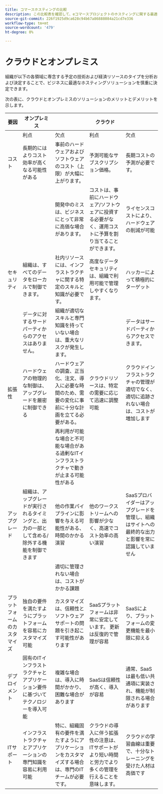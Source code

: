 ```yaml
---
title: コマースホスティングの比較
description: この比較表を確認して、eコマースプロジェクトのホスティングに関する最適な判断を下してください。
source-git-commit: 226f1925d9ca628c94b67a86888084a21cd7e336
workflow-type: tm+mt
source-wordcount: '479'
ht-degree: 0%

---
```



# クラウドとオンプレミス

組織が以下の各領域に専念する予定の技術および経済リソースのタイプを分析および決定することで、ビジネスに最適なホスティングソリューションを慎重に決定できます。

次の表に、クラウドとオンプレミスのソリューションのメリットとデメリットを示します。

<table>
    <thead>
        <tr>
            <th>要因</th>
            <th>オンプレミス</th>
            <th></th>
            <th>クラウド</th>
            <th></th>
        </tr>
    </thead>
    <tbody>
        <tr>
            <td></td>
            <td>利点</td>
            <td>欠点</td>
            <td>利点</td>
            <td>欠点</td>
        </tr>
        <tr>
            <td>コスト</td>
            <td>長期的にはよりコスト効率が高くなる可能性がある</td>
            <td>事前のハードウェアおよびソフトウェアのコスト（上限）が大幅に上がります。</td>
            <td>予測可能なサブスクリプション価格。</td>
            <td>長期コストの予測が必要です。</td>
        </tr>
        <tr>
            <td></td>
            <td></td>
            <td>開発中のミスは、ビジネスにとって非常に高価な場合があります。</td>
            <td>コストは、事前にハードウェア/ソフトウェアに投資する必要がなく、運用コストに予算を割り当てることができます。</td>
            <td>ライセンスコストにより、ハードウェアの削減が可能</td>
        </tr>
        <tr>
            <td>セキュリティ</td>
            <td>組織は、すべてのデータをローカルで制御できます。</td>
            <td>社内リソースには、インフラストラクチャに関する特定のスキルと知識が必要です。</td>
            <td>高度なデータセキュリティは、組織で利用可能で管理しやすくなります。</td>
            <td>ハッカーによって積極的にターゲット</td>
        </tr>
        <tr>
            <td></td>
            <td>データに対するサードパーティからのアクセスはありません。</td>
            <td>組織が適切なスキルと専門知識を持っていない場合は、重大なリスクが発生します。</td>
            <td></td>
            <td>データはサードパーティからアクセスできます。</td>
        </tr>
        <tr>
            <td>拡張性</td>
            <td>ハードウェアの物理的な制御は、アップグレードを厳密に制御できる</td>
            <td>ハードウェアの調査、正当化、注文、導入に必要な時間のため、需要の変化に事前に十分な計画を立てる必要がある。</td>
            <td>クラウドリソースは、特定の需要に応じて迅速に調整可能</td>
            <td>クラウドインフラストラクチャの管理が適切でなく、適切に追跡されない場合は、コストが増加します</td>
        </tr>
        <tr>
            <td></td>
            <td></td>
            <td>再利用が可能な場合と不可能な場合がある過剰なITインフラストラクチャで動きが止まる可能性がある</td>
            <td></td>
            <td></td>
        </tr>
        <tr>
            <td>アップグレード</td>
            <td>組織は、アップグレードが実行されるタイミングと、出力の一部として含める/除外する機能を制御できます</td>
            <td>他の作業パイプラインに影響を与える可能性がある、時間のかかる演習</td>
            <td>他のワークストリームへの影響が少なく、高速でコスト効率の高い演習</td>
            <td>SaaSプロバイダーはアップグレードを管理し、組織はサイトへの最終的な出力と影響を常に認識していません</td>
        </tr>
        <tr>
            <td></td>
            <td></td>
            <td>適切に管理されない場合は、コストがかかる課題</td>
            <td></td>
            <td></td>
        </tr>
        <tr>
            <td>プラットフォームのカスタマイズ</td>
            <td>独自の要件を満たすようにプラットフォームを容易にカスタマイズ可能</td>
            <td>カスタマイズは、信頼性とソフトウェアサポートの問題を引き起こす可能性があります</td>
            <td>SaaSプラットフォームは非常に安定しています。 更新は反復的で管理が容易</td>
            <td>SaaSにより、プラットフォームの変更機能を最小限に抑える</td>
        </tr>
        <tr>
            <td>デプロイメント</td>
            <td>固有のITインフラストラクチャとアプリケーション要件に基づいてテクノロジーを導入可能</td>
            <td>複雑な場合は、導入に時間がかかり、困難な場合があります</td>
            <td>SaaSは信頼性が高く、導入が容易</td>
            <td>通常、SaaSは最も低い共通項に実装され、機能が制限される場合があります</td>
        </tr>
        <tr>
            <td>ITサポート</td>
            <td>インフラストラクチャとアプリケーションの専門知識を容易に利用可能</td>
            <td>特に、組織固有の要件を満たすようにアプリケーションをカスタマイズする場合は、専門のITチームが必要です。</td>
            <td>クラウドの導入に伴う拡張性の注意は、ITサポートがより短い時間と労力でより多くの管理を行えることを意味します。</td>
            <td>クラウドの学習曲線は重要で、十分なトレーニングを受けた人材は高価です</td>
        </tr>
    </tbody>
</table>
